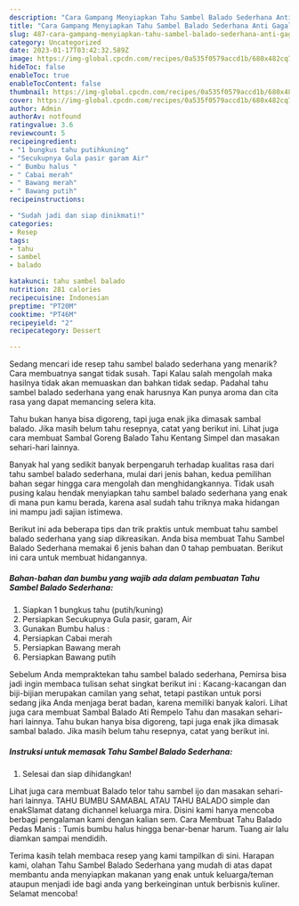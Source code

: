 ```yaml
---
description: "Cara Gampang Menyiapkan Tahu Sambel Balado Sederhana Anti Gagal"
title: "Cara Gampang Menyiapkan Tahu Sambel Balado Sederhana Anti Gagal"
slug: 487-cara-gampang-menyiapkan-tahu-sambel-balado-sederhana-anti-gagal
category: Uncategorized
date: 2023-01-17T03:42:32.589Z
image: https://img-global.cpcdn.com/recipes/0a535f0579accd1b/680x482cq70/tahu-sambel-balado-sederhana-foto-resep-utama.jpg
hideToc: false
enableToc: true
enableTocContent: false
thumbnail: https://img-global.cpcdn.com/recipes/0a535f0579accd1b/680x482cq70/tahu-sambel-balado-sederhana-foto-resep-utama.jpg
cover: https://img-global.cpcdn.com/recipes/0a535f0579accd1b/680x482cq70/tahu-sambel-balado-sederhana-foto-resep-utama.jpg
author: Admin
authorAv: notfound
ratingvalue: 3.6
reviewcount: 5
recipeingredient:
- "1 bungkus tahu putihkuning"
- "Secukupnya Gula pasir garam Air"
- " Bumbu halus "
- " Cabai merah"
- " Bawang merah"
- " Bawang putih"
recipeinstructions:

- "Sudah jadi dan siap dinikmati!"
categories:
- Resep
tags:
- tahu
- sambel
- balado

katakunci: tahu sambel balado 
nutrition: 281 calories
recipecuisine: Indonesian
preptime: "PT20M"
cooktime: "PT46M"
recipeyield: "2"
recipecategory: Dessert

---
```



Sedang mencari ide resep tahu sambel balado sederhana yang menarik? Cara membuatnya sangat tidak susah. Tapi Kalau salah mengolah maka hasilnya tidak akan memuaskan dan bahkan tidak sedap. Padahal tahu sambel balado sederhana yang enak harusnya Kan punya aroma dan cita rasa yang dapat memancing selera kita.


Tahu bukan hanya bisa digoreng, tapi juga enak jika dimasak sambal balado. Jika masih belum tahu resepnya, catat yang berikut ini. Lihat juga cara membuat Sambal Goreng Balado Tahu Kentang Simpel dan masakan sehari-hari lainnya.

Banyak hal yang sedikit banyak berpengaruh terhadap kualitas rasa dari tahu sambel balado sederhana, mulai dari jenis bahan, kedua pemilihan bahan segar hingga cara mengolah dan menghidangkannya. Tidak usah pusing kalau hendak menyiapkan tahu sambel balado sederhana yang enak di mana pun kamu berada, karena asal sudah tahu triknya maka hidangan ini mampu jadi sajian istimewa.


Berikut ini ada beberapa tips dan trik praktis untuk membuat tahu sambel balado sederhana yang siap dikreasikan. Anda bisa membuat Tahu Sambel Balado Sederhana memakai 6 jenis bahan dan 0 tahap pembuatan. Berikut ini cara untuk membuat hidangannya.

<!--inarticleads1-->

##### Bahan-bahan dan bumbu yang wajib ada dalam pembuatan Tahu Sambel Balado Sederhana:

1. Siapkan 1 bungkus tahu (putih/kuning)
1. Persiapkan Secukupnya Gula pasir, garam, Air
1. Gunakan  Bumbu halus :
1. Persiapkan  Cabai merah
1. Persiapkan  Bawang merah
1. Persiapkan  Bawang putih


Sebelum Anda mempraktekan tahu sambel balado sederhana, Pemirsa bisa jadi ingin membaca tulisan sehat singkat berikut ini : Kacang-kacangan dan biji-bijian merupakan camilan yang sehat, tetapi pastikan untuk porsi sedang jika Anda menjaga berat badan, karena memiliki banyak kalori. Lihat juga cara membuat Sambal Balado Ati Rempelo Tahu dan masakan sehari-hari lainnya. Tahu bukan hanya bisa digoreng, tapi juga enak jika dimasak sambal balado. Jika masih belum tahu resepnya, catat yang berikut ini. 

<!--inarticleads2-->

##### Instruksi untuk memasak Tahu Sambel Balado Sederhana:


1. Selesai dan siap dihidangkan!

Lihat juga cara membuat Balado telor tahu sambel ijo dan masakan sehari-hari lainnya. TAHU BUMBU SAMABAL ATAU TAHU BALADO simple dan enakSlamat datang dichannel keluarga mira. Disini kami hanya mencoba berbagi pengalaman kami dengan kalian sem. Cara Membuat Tahu Balado Pedas Manis : Tumis bumbu halus hingga benar-benar harum. Tuang air lalu diamkan sampai mendidih. 

Terima kasih telah membaca resep yang kami tampilkan di sini. Harapan kami, olahan Tahu Sambel Balado Sederhana yang mudah di atas dapat membantu anda menyiapkan makanan yang enak untuk keluarga/teman ataupun menjadi ide bagi anda yang berkeinginan untuk berbisnis kuliner. Selamat mencoba!
